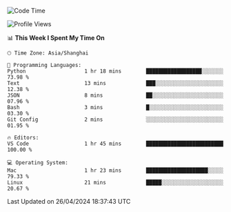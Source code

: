 <!--START_SECTION:waka-->
![Code Time](http://img.shields.io/badge/Code%20Time-397%20hrs%2021%20mins-blue)

![Profile Views](http://img.shields.io/badge/Profile%20Views-0-blue)

📊 **This Week I Spent My Time On** 

```text
🕑︎ Time Zone: Asia/Shanghai

💬 Programming Languages: 
Python                   1 hr 18 mins        ██████████████████░░░░░░░   73.98 % 
Text                     13 mins             ███░░░░░░░░░░░░░░░░░░░░░░   12.38 % 
JSON                     8 mins              ██░░░░░░░░░░░░░░░░░░░░░░░   07.96 % 
Bash                     3 mins              █░░░░░░░░░░░░░░░░░░░░░░░░   03.30 % 
Git Config               2 mins              ░░░░░░░░░░░░░░░░░░░░░░░░░   01.95 % 

🔥 Editors: 
VS Code                  1 hr 45 mins        █████████████████████████   100.00 % 

💻 Operating System: 
Mac                      1 hr 23 mins        ████████████████████░░░░░   79.33 % 
Linux                    21 mins             █████░░░░░░░░░░░░░░░░░░░░   20.67 % 
```


 Last Updated on 26/04/2024 18:37:43 UTC
<!--END_SECTION:waka-->

